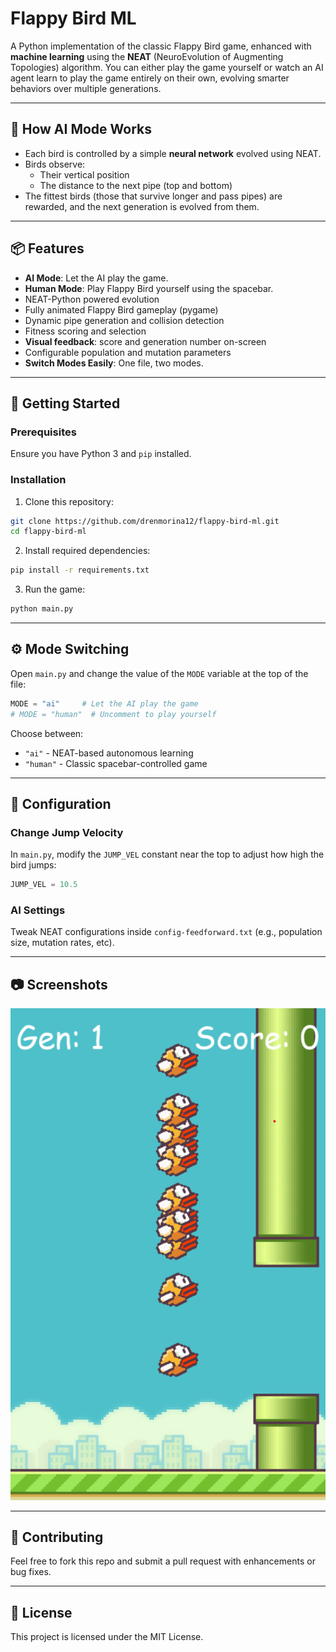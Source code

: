 # Flappy Bird ML

A Python implementation of the classic Flappy Bird game, enhanced with **machine learning** using the **NEAT** (NeuroEvolution of Augmenting Topologies) algorithm. You can either play the game yourself or watch an AI agent learn to play the game entirely on their own, evolving smarter behaviors over multiple generations.

---

## 🧠 How AI Mode Works

- Each bird is controlled by a simple **neural network** evolved using NEAT.
- Birds observe:
  - Their vertical position
  - The distance to the next pipe (top and bottom)
- The fittest birds (those that survive longer and pass pipes) are rewarded, and the next generation is evolved from them.

---

## 📦 Features

- **AI Mode**: Let the AI play the game.
- **Human Mode**: Play Flappy Bird yourself using the spacebar.
- NEAT-Python powered evolution
- Fully animated Flappy Bird gameplay (pygame)
- Dynamic pipe generation and collision detection
- Fitness scoring and selection
- **Visual feedback**: score and generation number on-screen
- Configurable population and mutation parameters
- **Switch Modes Easily**: One file, two modes.
---

## 🚀 Getting Started

### Prerequisites

Ensure you have Python 3 and `pip` installed.

### Installation

1. Clone this repository:

```bash
git clone https://github.com/drenmorina12/flappy-bird-ml.git
cd flappy-bird-ml
```

2. Install required dependencies:

```bash
pip install -r requirements.txt
```

3. Run the game:

```bash
python main.py
```

---

## ⚙️ Mode Switching

Open `main.py` and change the value of the `MODE` variable at the top of the file:

```python
MODE = "ai"     # Let the AI play the game
# MODE = "human"  # Uncomment to play yourself
```

Choose between:
- `"ai"` - NEAT-based autonomous learning
- `"human"` - Classic spacebar-controlled game

---

## 🔧 Configuration

### Change Jump Velocity

In `main.py`, modify the `JUMP_VEL` constant near the top to adjust how high the bird jumps:

```python
JUMP_VEL = 10.5
```

### AI Settings

Tweak NEAT configurations inside `config-feedforward.txt` (e.g., population size, mutation rates, etc).

---

## 📷 Screenshots

![Screenshot](imgs/screenshot.png)

---

## 🤝 Contributing

Feel free to fork this repo and submit a pull request with enhancements or bug fixes.

---

## 📄 License

This project is licensed under the MIT License.
